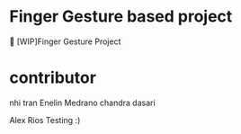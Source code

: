# Finger Gesture based project
🚧 [WIP]Finger Gesture Project

# contributor
nhi tran
Enelin Medrano
chandra dasari





Alex Rios Testing :)
